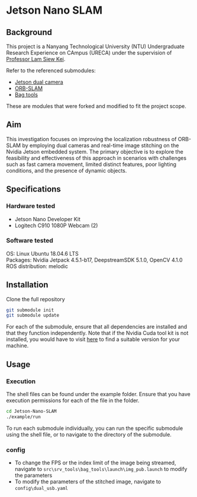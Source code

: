 # Jetson Nano SLAM

## Background

This project is a Nanyang Technological University (NTU) Undergraduate Research Experience on CAmpus (URECA) under the supervision of [Professor Lam Siew Kei](https://siewkeilam.github.io/ei-research-group/research.html).

Refer to the referenced submodules:

- [Jetson dual camera](https://github.com/HiIAmTzeKean/jetson-multicamera-pipelines)
- [ORB-SLAM](https://github.com/HiIAmTzeKean/ORB_SLAM2_CUDA)
- [Bag tools](https://github.com/HiIAmTzeKean/srv_tools)

These are modules that were forked and modified to fit the project scope.

## Aim

This investigation focuses on improving the localization robustness of ORB-SLAM by employing dual cameras and real-time image stitching on the Nvidia Jetson embedded system. The primary objective is to explore the feasibility and effectiveness of this approach in scenarios with challenges such as fast camera movement, limited distinct features, poor lighting conditions, and the presence of dynamic objects.

## Specifications

### Hardware tested

- Jetson Nano Developer Kit
- Logitech C910 1080P Webcam (2)

### Software tested

OS: Linux Ubuntu 18.04.6 LTS  
Packages: Nvidia Jetpack 4.5.1-b17, DeepstreamSDK 5.1.0, OpenCV 4.1.0  
ROS distribution: melodic  

## Installation

Clone the full repository

```bash
git submodule init
git submodule update
```

For each of the submodule, ensure that all dependencies are installed and that they function independently. Note that if the Nvidia Cuda tool kit is not installed, you would have to visit [here](https://developer.nvidia.com/cuda-downloads) to find a suitable version for your machine.

## Usage

### Execution

The shell files can be found under the example folder. Ensure that you have execution permissions for each of the file in the folder.

```bash
cd Jetson-Nano-SLAM
./example/run
```

To run each submodule individually, you can run the specific submodule using the shell file, or to navigate to the directory of the submodule.

### config

- To change the FPS or the index limit of the image being streamed, navigate to ```src\srv_tools\bag_tools\launch\img_pub.launch``` to modify the parameters
- To modify the parameters of the stitched image, navigate to ```config\dual_usb.yaml```
